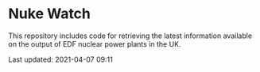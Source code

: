 # Nuke Watch

This repository includes code for retrieving the latest information available on the output of EDF nuclear power plants in the UK.

Last updated: 2021-04-07 09:11